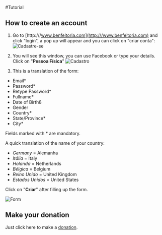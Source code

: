 #Tutorial

## How to create an account

1. Go to [http:///www.benfeitoria.com](http:///www.benfeitoria.com) and click "login", a pop up will appear and you can click on "criar conta":
![Cadastre-se](/images/criar_conta.png)

2. You will see this window, you can use Facebook or type your details. Click on "**Pessoa Física**"
![Cadastro](/images/cadastro.png)

3. This is a translation of the form:

  * Email*
  * Password*
  * Retype Password*
  * Fullname*
  * Date of Birth8
  * Gender
  * Country*
  * State/Province*
  * City*

  Fields marked with * are mandatory.

  A quick translation of the name of your country:

  * _Germany_ = Alemanha
  * _Itália_ = Italy
  * _Holanda_ = Netherlands
  * _Bélgica_ = Belgium
  * _Reino Unido_ = United Kingdom
  * _Estados Unidos_ = United States

  Click on "**Criar**" after filling up the form.

![Form](/images/form.png)

## Make your donation

Just click here to make a [donation](donation.md).
